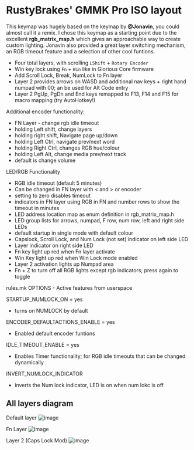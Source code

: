 # RustyBrakes' GMMK Pro ISO layout

This keymap was hugely based on the keymap by **@Jonavin**, you could almost call it a remix. I chose this keymap as a starting point due to the excellent **rgb_matrix_map.h** which gives an approachable way to create custom lighting. Jonavin also provided a great layer switching mechanism, an RGB timeout feature and a selection of other cool funtions.

- Four total layers, with scrolling `LShift` + `Rotary Encoder`
- Win key lock using `Fn` + `Win` like in Glorious Core firmware
- Add Scroll Lock, Break, NumLock to Fn layer
- Layer 2 provides arrows on WASD and additional nav keys + right hand numpad with 00; an be used for Alt Code entry
- Layer 2 PgUp, PgDn and End keys remapped to F13, F14 and F15 for macro mapping (try AutoHotkey!)

Additional encoder functionality:
- FN Layer - change rgb idle timeout
- holding Left shift, change layers
- holding right shift, Navigate page up/down
- holding Left Ctrl, navigate prev/next word
- holding Right Ctrl, changes RGB hue/colour
- holding Left Alt, change media prev/next track
- default is change volume

LED/RGB Functionality
- RGB idle timeout (default 5 minutes)
- Can be changed in FN layer with < and > or encoder
- setting to zero disables timeout
- indicators in FN layer using RGB in FN and number rows to show the timeout in minutes
- LED address location map as enum definition in rgb_matrix_map.h
- LED group lists for arrows, numpad, F row, num row, left and right side LEDs
- default startup in single mode with default colour
- Capslock, Scroll Lock, and Num Lock (not set) indicator on left side LED
- Layer indicator on right side LED
- Fn key light up red when Fn layer activate
- Win Key light up red when Win Lock mode enabled
- Layer 2 activation lights up Numpad area
- Fn + Z to turn off all RGB lights except rgb indicators; press again to toggle


rules.mk OPTIONS - Active features from userspace

STARTUP_NUMLOCK_ON = yes
- turns on NUMLOCK by default

ENCODER_DEFAULTACTIONS_ENABLE = yes
- Enabled default encoder funtions

IDLE_TIMEOUT_ENABLE = yes
- Enables Timer functionality; for RGB idle timeouts that can be changed dynamically

INVERT_NUMLOCK_INDICATOR
- inverts the Num lock indicator, LED is on when num lokc is off
 
## All layers diagram

Default layer
![image](https://user-images.githubusercontent.com/71780717/124177658-82324880-da7e-11eb-9421-b69100131062.png)

  

Fn Layer
![image](https://user-images.githubusercontent.com/71780717/131255937-06c9691b-835f-4c94-93e6-6d1dc3de272b.png)

  

Layer 2 (Caps Lock Mod)
![image](https://user-images.githubusercontent.com/71780717/124177683-8b231a00-da7e-11eb-9434-e2475f679a54.png)

